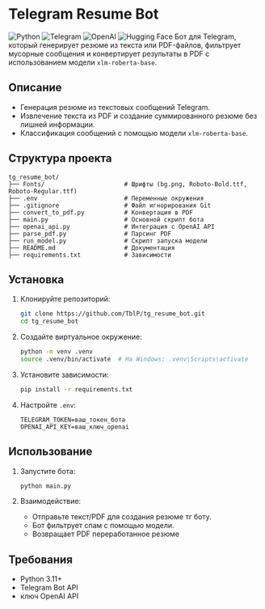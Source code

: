 # Telegram Resume Bot

![Python](https://img.shields.io/badge/Python-3.11+-3776AB?style=flat&logo=python&logoColor=white)
![Telegram](https://img.shields.io/badge/Telegram-Bot_API-26A5E4?style=flat&logo=telegram&logoColor=white)
![OpenAI](https://img.shields.io/badge/OpenAI-API-412991?style=flat&logo=openai&logoColor=white)
![Hugging Face](https://img.shields.io/badge/Hugging%20Face-API-FF9D00?style=flat&logo=huggingface&logoColor=white)
Бот для Telegram, который генерирует резюме из текста или PDF-файлов, фильтрует мусорные сообщения и конвертирует результаты в PDF с использованием модели `xlm-roberta-base`.

## Описание

- Генерация резюме из текстовых сообщений Telegram.
- Извлечение текста из PDF и создание суммированного резюме без лишней информации.
- Классификация сообщений с помощью модели `xlm-roberta-base`.

## Структура проекта

```
tg_resume_bot/
├── Fonts/                      # Шрифты (bg.png, Roboto-Bold.ttf, Roboto-Regular.ttf)
├── .env                        # Переменные окружения
├── .gitignore                  # Файл игнорирования Git
├── convert_to_pdf.py           # Конвертация в PDF
├── main.py                     # Основной скрипт бота
├── openai_api.py               # Интеграция с OpenAI API
├── parse_pdf.py                # Парсинг PDF
├── run_model.py                # Скрипт запуска модели
├── README.md                   # Документация
├── requirements.txt            # Зависимости
```

## Установка

1. Клонируйте репозиторий:
   ```bash
   git clone https://github.com/TblP/tg_resume_bot.git
   cd tg_resume_bot
   ```

2. Создайте виртуальное окружение:
   ```bash
   python -m venv .venv
   source .venv/bin/activate  # На Windows: .venv\Scripts\activate
   ```

3. Установите зависимости:
   ```bash
   pip install -r requirements.txt
   ```

4. Настройте `.env`:
   ```env
   TELEGRAM_TOKEN=ваш_токен_бота
   OPENAI_API_KEY=ваш_ключ_openai 
   ```

## Использование

1. Запустите бота:
   ```bash
   python main.py
   ```

2. Взаимодействие:
   - Отправьте текст/PDF для создания резюме тг боту. 
   - Бот фильтрует спам с помощью модели.
   - Возвращает PDF переработанное резюме

## Требования

- Python 3.11+
- Telegram Bot API
- ключ OpenAI API 
